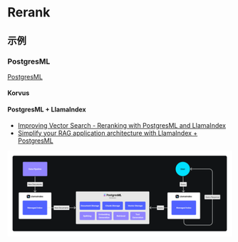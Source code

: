 # Rerank

## 示例

### PostgresML

[PostgresML](https://github.com/postgresml/postgresml)

#### Korvus

#### PostgresML + LlamaIndex

- [Improving Vector Search - Reranking with PostgresML and LlamaIndex](https://www.llamaindex.ai/blog/improving-vector-search-reranking-with-postgresml-and-llamaindex)
- [Simplify your RAG application architecture with LlamaIndex + PostgresML](https://www.llamaindex.ai/blog/simplify-your-rag-application-architecture-with-llamaindex-postgresml)

![](images/llama-index-with-postgresml.webp)

